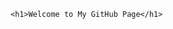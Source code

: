 <!DOCTYPE html>
<html>
  
  <body>
    
    <h1>Welcome to My GitHub Page</h1>
    
  </body>
  
</html>
